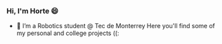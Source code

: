 ### Hi, I'm Horte 😄
- 🔭 I’m a Robotics student @ Tec de Monterrey
Here you'll find some of my personal and college projects ((:
<!--
**soyhorteconh/soyhorteconh** is a ✨ _special_ ✨ repository because its `README.md` (this file) appears on your GitHub profile.

Here are some ideas to get you started:

- 🔭 I’m currently working on ...
- 🌱 I’m currently learning ...
- 👯 I’m looking to collaborate on ...
- 🤔 I’m looking for help with ...
- 💬 Ask me about ...
- 📫 How to reach me: ...
- 😄 Pronouns: ...
- ⚡ Fun fact: ...
-->
